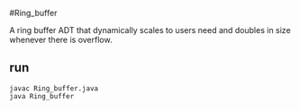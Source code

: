 #Ring_buffer

A ring buffer ADT that dynamically scales to users need and doubles in size
whenever there is overflow. 

## run

````
javac Ring_buffer.java
java Ring_buffer
````
